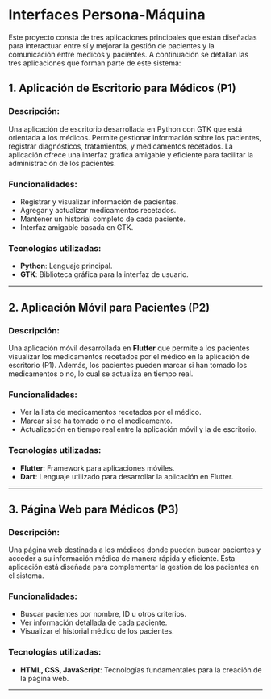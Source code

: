 # Interfaces Persona-Máquina

Este proyecto consta de tres aplicaciones principales que están diseñadas para interactuar entre sí y mejorar la gestión de pacientes y la comunicación entre médicos y pacientes. A continuación se detallan las tres aplicaciones que forman parte de este sistema:

## 1. **Aplicación de Escritorio para Médicos (P1)**

### Descripción:
Una aplicación de escritorio desarrollada en Python con GTK que está orientada a los médicos. Permite gestionar información sobre los pacientes, registrar diagnósticos, tratamientos, y medicamentos recetados. La aplicación ofrece una interfaz gráfica amigable y eficiente para facilitar la administración de los pacientes.

### Funcionalidades:
- Registrar y visualizar información de pacientes.
- Agregar y actualizar medicamentos recetados.
- Mantener un historial completo de cada paciente.
- Interfaz amigable basada en GTK.

### Tecnologías utilizadas:
- **Python**: Lenguaje principal.
- **GTK**: Biblioteca gráfica para la interfaz de usuario.

---

## 2. **Aplicación Móvil para Pacientes (P2)**

### Descripción:
Una aplicación móvil desarrollada en **Flutter** que permite a los pacientes visualizar los medicamentos recetados por el médico en la aplicación de escritorio (P1). Además, los pacientes pueden marcar si han tomado los medicamentos o no, lo cual se actualiza en tiempo real.

### Funcionalidades:
- Ver la lista de medicamentos recetados por el médico.
- Marcar si se ha tomado o no el medicamento.
- Actualización en tiempo real entre la aplicación móvil y la de escritorio.

### Tecnologías utilizadas:
- **Flutter**: Framework para aplicaciones móviles.
- **Dart**: Lenguaje utilizado para desarrollar la aplicación en Flutter.

---

## 3. **Página Web para Médicos (P3)**

### Descripción:
Una página web destinada a los médicos donde pueden buscar pacientes y acceder a su información médica de manera rápida y eficiente. Esta aplicación está diseñada para complementar la gestión de los pacientes en el sistema.

### Funcionalidades:
- Buscar pacientes por nombre, ID u otros criterios.
- Ver información detallada de cada paciente.
- Visualizar el historial médico de los pacientes.

### Tecnologías utilizadas:
- **HTML, CSS, JavaScript**: Tecnologías fundamentales para la creación de la página web.

---

